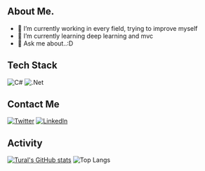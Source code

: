 
   ## About Me.
- 🔭 I’m currently working in every field, trying to improve myself
- 🌱 I’m currently learning deep learning and mvc
- 💬 Ask me about..:D


 ## Tech Stack
 ![C#](https://img.shields.io/badge/c%23-%23239120.svg?style=for-the-badge&logo=c-sharp&logoColor=white) ![.Net](https://img.shields.io/badge/.NET-5C2D91?style=for-the-badge&logo=.net&logoColor=white)

 ## Contact Me
 [![Twitter](https://img.shields.io/badge/Twitter-1DA1F2?style=for-the-badge&logo=twitter&logoColor=white)](https://twitter.com/trlkhllv)
 [![LinkedIn](https://img.shields.io/badge/LinkedIn-0077B5?style=for-the-badge&logo=linkedin&logoColor=white)](https://www.linkedin.com/in/tural-khalilov-6222341b7/)
 
 ## Activity
[![Tural's GitHub stats](https://github-readme-stats.vercel.app/api?username=TuralKhalilov&show_icons=true&theme=dark&hide_border=true&show_owner=true)](https://github.com/TuralKhalilov/github-readme-stats)
![Top Langs](https://github-readme-stats.vercel.app/api/top-langs/?username=TuralKhalilov&theme=dark&show_icons=true&hide_border=true)
